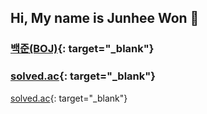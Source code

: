 ## Hi, My name is Junhee Won 👋

### [백준(BOJ)](https://www.acmicpc.net/user/wwoon63){: target="_blank"}
### [solved.ac](https://solved.ac/profile/wwoon63){: target="_blank"}

[solved.ac](https://solved.ac/profile/wwoon63){: target="_blank"}
